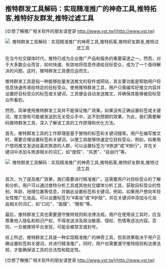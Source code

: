 ## **推特群发工具解码：实现精准推广的神奇工具,推特拓客,推特好友群发,推特过滤工具**

[😍想了解推广相关软件的朋友请登录 http://www.vst.tw](http://www.vst.tw)

 <center><img src="https://vst.tw/MP4/tuiguang/png/5.png" alt="推特群发工具解码：实现精准推广的神奇工具,推特拓客,推特好友群发,推特过滤工具"></center>

在当今社交媒体时代，推特已成为企业推广产品和服务的重要渠道之一。然而，对于大多数企业而言，如何快速、有效地将信息传递给目标受众，成为了一个亟待解决的问题。这时，推特群发工具便应运而生。

推特群发工具是指一种能够批量发送推文的软件或网站，其主要功能是帮助用户将信息快速传递给特定的目标受众。使用推特群发工具，用户只需编写好推文内容并设置好目标受众的标签或关键词，工具便会自动发送推文，并确保其能够被目标受众所看到。

然而，简单使用推特群发工具并不能保证推广效果。如果没有正确设置标签或关键词，推文很有可能被发送到无关受众手中，达不到预期的效果。为此，我们需要解码推特群发工具，深入了解该工具的工作原理和优化方法。

首先，推特群发工具的工作原理是基于推特的标签和关键词搜索。用户在编写推文时，需要合理设置标签和关键词，以便工具能够快速定位目标受众。例如，如果用户想将推文发送给喜欢旅游的人群，可以设置标签为“#旅游”或“#旅行”，并在关键词中添加与旅游相关的词汇，如“度假”、“风景”、“自由行”等。

 <center><img src="https://vst.tw/MP4/tuiguang/png/5.png" alt="推特群发工具解码：实现精准推广的神奇工具,推特拓客,推特好友群发,推特过滤工具"></center>

其次，为了提高推广效果，我们需要进行精准推广。这需要用户对目标受众的了解和分析。用户可以通过推特分析工具或其他社交媒体分析工具，获取目标受众的性别、年龄、地理位置等信息，并据此设置标签和关键词。例如，如果用户想向年轻女性推广化妆品，可以设置标签为“#美妆”或“#护肤”，并在关键词中添加与化妆品相关的词汇，如“口红”、“面膜”、“眼影”等。

最后，推特群发工具也需要遵守推特规则和法律法规。用户在使用该工具时，应当尊重他人隐私和知识产权，不得发送涉及政治敏感、侵权、色情等违法内容。否则，一旦被推特平台发现，可能会被禁言或封号。

综上所述，推特群发工具是一种实现精准推广的神奇工具，但其效果取决于用户正确设置标签和关键词，并进行精准推广。同时，用户也需要遵守推特规则和法律法规，才能确保该工具的合法性和稳定性。

[😍想了解推广相关软件的朋友请登录 http://www.vst.tw](http://www.vst.tw)



